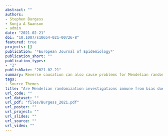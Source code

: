 ```yaml
---
abstract: ""
authors:
- Stephen Burgess
- Sonja A Swanson
- admin
date: "2021-02-21"
doi: "10.1007/s10654-021-00726-8"
featured: true
projects: []
publication: '*European Journal of Epidemiology*'
publication_short: ""
publication_types:
- "2"
publishDate: "2021-02-21"
summary: Reverse causation can also cause problems for Mendelian randomization.
tags:
- Source Themes
title: "Are Mendelian randomization investigations immune from bias due to reverse causation?"
url_code: ""
url_dataset: ""
url_pdf: "files/Burgess_2021.pdf"
url_poster: ""
url_project: ""
url_slides: ""
url_source: ""
url_video: ""
---
```



